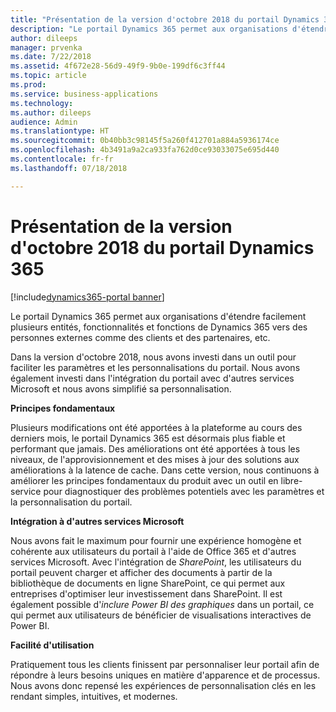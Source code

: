 ```yaml
---
title: "Présentation de la version d'octobre 2018 du portail Dynamics 365"
description: "Le portail Dynamics 365 permet aux organisations d'étendre facilement plusieurs entités, fonctionnalités et fonctions de Dynamics 365 vers des personnes externes comme des clients, des partenaires, etc."
author: dileeps
manager: prvenka
ms.date: 7/22/2018
ms.assetid: 4f672e28-56d9-49f9-9b0e-199df6c3ff44
ms.topic: article
ms.prod: 
ms.service: business-applications
ms.technology: 
ms.author: dileeps
audience: Admin
ms.translationtype: HT
ms.sourcegitcommit: 0b40bb3c98145f5a260f412701a884a5936174ce
ms.openlocfilehash: 4b3491a9a2ca933fa762d0ce93033075e695d440
ms.contentlocale: fr-fr
ms.lasthandoff: 07/18/2018

---
```

#  <a name="overview-of-dynamics-365-portal-october-18-release"></a>Présentation de la version d'octobre 2018 du portail Dynamics 365

[!include[dynamics365-portal banner](../../includes/dynamics365-portal.md)]



Le portail Dynamics 365 permet aux organisations d'étendre facilement plusieurs entités, fonctionnalités et fonctions de Dynamics 365 vers des personnes externes comme des clients et des partenaires, etc. 

Dans la version d'octobre 2018, nous avons investi dans un outil pour faciliter les paramètres et les personnalisations du portail. Nous avons également investi dans l'intégration du portail avec d'autres services Microsoft et nous avons simplifié sa personnalisation.

**Principes fondamentaux**

Plusieurs modifications ont été apportées à la plateforme au cours des derniers mois, le portail Dynamics 365 est désormais plus fiable et performant que jamais. Des améliorations ont été apportées à tous les niveaux, de l'approvisionnement et des mises à jour des solutions aux améliorations à la latence de cache. Dans cette version, nous continuons à améliorer les principes fondamentaux du produit avec un outil en libre-service pour diagnostiquer des problèmes potentiels avec les paramètres et la personnalisation du portail.

**Intégration à d'autres services Microsoft**

Nous avons fait le maximum pour fournir une expérience homogène et cohérente aux utilisateurs du portail à l'aide de Office 365 et d'autres services Microsoft. Avec l'intégration de *SharePoint*, les utilisateurs du portail peuvent charger et afficher des documents à partir de la bibliothèque de documents en ligne SharePoint, ce qui permet aux entreprises d'optimiser leur investissement dans SharePoint. Il est également possible d'*inclure Power BI des graphiques* dans un portail, ce qui permet aux utilisateurs de bénéficier de visualisations interactives de Power BI.

**Facilité d'utilisation**

Pratiquement tous les clients finissent par personnaliser leur portail afin de répondre à leurs besoins uniques en matière d'apparence et de processus. Nous avons donc repensé les expériences de personnalisation clés en les rendant simples, intuitives, et modernes.

